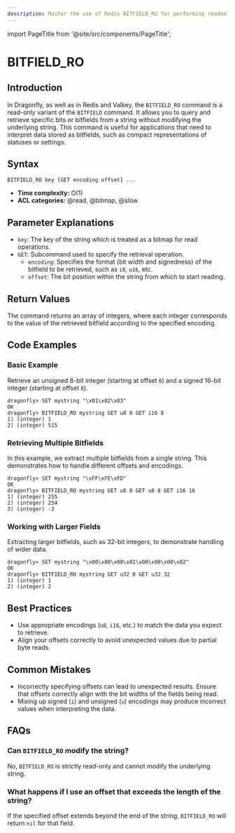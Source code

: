 ```yaml
---
description: Master the use of Redis BITFIELD_RO for performing readonly bitfield operations.
---
```


import PageTitle from '@site/src/components/PageTitle';

# BITFIELD_RO

<PageTitle title="Redis BITFIELD_RO Explained (Better Than Official Docs)" />

## Introduction

In Dragonfly, as well as in Redis and Valkey, the `BITFIELD_RO` command is a read-only variant of the `BITFIELD` command.
It allows you to query and retrieve specific bits or bitfields from a string without modifying the underlying string.
This command is useful for applications that need to interpret data stored as bitfields, such as compact representations of statuses or settings.

## Syntax

```plaintext
BITFIELD_RO key [GET encoding offset] ...
```

- **Time complexity:** O(1)
- **ACL categories:** @read, @bitmap, @slow

## Parameter Explanations

- `key`: The key of the string which is treated as a bitmap for read operations.
- `GET`: Subcommand used to specify the retrieval operation.
  - `encoding`: Specifies the format (bit width and signedness) of the bitfield to be retrieved, such as `i8`, `u16`, etc.
  - `offset`: The bit position within the string from which to start reading.

## Return Values

The command returns an array of integers, where each integer corresponds to the value of the retrieved bitfield according to the specified encoding.

## Code Examples

### Basic Example

Retrieve an unsigned 8-bit integer (starting at offset `0`) and a signed 16-bit integer (starting at offset `8`).

```shell
dragonfly> SET mystring "\x01\x02\x03"
OK
dragonfly> BITFIELD_RO mystring GET u8 0 GET i16 8
1) (integer) 1
2) (integer) 515
```

### Retrieving Multiple Bitfields

In this example, we extract multiple bitfields from a single string.
This demonstrates how to handle different offsets and encodings.

```shell
dragonfly> SET mystring "\xFF\xFE\xFD"
OK
dragonfly> BITFIELD_RO mystring GET u8 0 GET u8 8 GET i16 16
1) (integer) 255
2) (integer) 254
3) (integer) -3
```

### Working with Larger Fields

Extracting larger bitfields, such as 32-bit integers, to demonstrate handling of wider data.

```shell
dragonfly> SET mystring "\x00\x00\x00\x01\x00\x00\x00\x02"
OK
dragonfly> BITFIELD_RO mystring GET u32 0 GET u32 32
1) (integer) 1
2) (integer) 2
```

## Best Practices

- Use appropriate encodings (`u8`, `i16`, etc.) to match the data you expect to retrieve.
- Align your offsets correctly to avoid unexpected values due to partial byte reads.

## Common Mistakes

- Incorrectly specifying offsets can lead to unexpected results. Ensure that offsets correctly align with the bit widths of the fields being read.
- Mixing up signed (`i`) and unsigned (`u`) encodings may produce incorrect values when interpreting the data.

## FAQs

### Can `BITFIELD_RO` modify the string?

No, `BITFIELD_RO` is strictly read-only and cannot modify the underlying string.

### What happens if I use an offset that exceeds the length of the string?

If the specified offset extends beyond the end of the string, `BITFIELD_RO` will return `nil` for that field.
